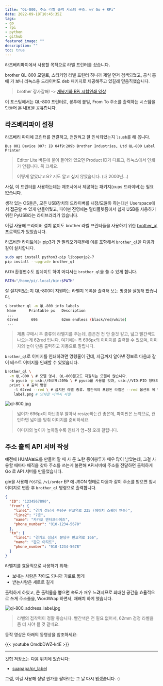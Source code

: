 ```yaml
---
title: "QL-800, 주소 라벨 출력 시스템 구축. w/ Go + RPi"
date: 2022-09-18T10:45:35Z
tags:
- go
- rpi
- python
- github
featured_image: ""
description: ""
toc: true
---
```


라즈베리파이에서 사용할 목적으로 라벨 프린터를 샀습니다.

brother QL-800 모델로, 스티커형 라벨 프린터 하니까 제일 먼저 검색되었고,
공식 홈에 가 보니 리눅스용 드라이버도 deb 패키지로 제공해주고 있길래 믿음직했습니다.

> brother 장사잘해! -> [개봉기와 RPi 시험인쇄 영상](https://youtu.be/wGpcQVV1wBA)

이 포스팅에서는 QL-800 프린터로, 봉투에 붙일, From To 주소를 출력하는 시스템을
만들어 본 내용을 공유합니다.

## 라즈베리파이 설정

라즈베리 파이에 프린터를 연결하고, 전원켜고 잘 인식되었는지 `lsusb`를 해 봅니다.

```
Bus 001 Device 007: ID 04f9:209b Brother Industries, Ltd QL-800 Label Printer
```
> Editor Lite 버튼에 불이 들어와 있으면 Product ID가 다르고,
> 리눅스에서 인쇄가 안됩니다. 꼭 끄세요.
>
> 어떻게 알았냐고요? 저도 알고 싶지 않았습니다. (내 2000년...)

사실, 이 프린터를 사용하는데는 제조사에서 제공하는 패키지(cups 드라이버)는
필요 없습니다.

생각 있는 OS들은, 모든 USB장치의 드라이버를 내장/모듈화 하는대신
Userspace에서 접근할 수 있게 만들어뒀고, 파이썬 진영에는 멀티플렛폼에서 쉽게
USB를 사용하기 위한 PyUSB라는 라이브러리가 있습니다.

이걸 사용해 드라이버 설치 없이도 
brother 라벨 프린터들을 사용하기 위한 [brother_ql](https://github.com/pklaus/brother_ql) 프로젝트가 있었습니다.

라즈비안 라이트에는 pip3가 안 딸려오기때문에 이를 포함해서 `brother_ql`을
다음과 같이 설치합니다.

```bash
sudo apt install python3-pip libopenjp2-7
pip install --upgrade brother_ql
```

`PATH` 환경변수도 업데이트 하여 어디서는 `brother_ql`을 쓸 수 있게 합니다.

```bash
PATH="/home/pi/.local/bin:$PATH"
```

잘 설치되었는지 QL-800이 지원하는 라벨지 목록을 출력해 보는 명령을 실행해 봤습니다.

```bash
$ brother_ql -m QL-800 info labels
 Name      Printable px   Description               
 ...
 62red      696           62mm endless (black/red/white)
 ...
```

> 제품 구매시 두 종류의 라벨지를 주는데, 좁은건 전 안 쓸것 같고,
> 넓고 빨간색도 나오는게 62red 입니다. 여기에는 폭 696px의 이미지를 출력할 수 있으며,
> 이미지의 높이 만큼 출력하고 자동으로 잘립니다.

`brother_ql`로 이미지를 인쇄하려면 명령줄이 긴데, 지금까지 알아낸 정보로 다음과 같이
테스트 이미지를 인쇄할 수 있었습니다.

```bash
brother_ql \
  -m QL-800 \ # 모델 명시. QL-800말고도 지원하는 모델이 많습니다.
  -b pyusb -p usb://04f9:209b \ # pyusb를 사용할 것과, usb://VID:PID 형태의 주소
  print \ # 출력 명령
    -l 62red --red \ # 급지된 라벨 종류. 빨간색이 포함된 라벨은 --red 옵션도 꼭 넣어줘야 함.
    label.png # 인쇄할 이미지 파일 
```

![ql-800.jpg](https://asset.homin.dev/blog/img/ql-800.webp)

> 넓이가 696px이 아닌경우 알아서 resize하는건 좋은데, 파이썬은 느리므로, 왠만하면
> 넓이를 맞춰 이미지를 준비하세요.
>
> 이미지의 높이가 높아질수록 인쇄가 엄~청 오래 걸립니다.


## 주소 출력 API 서버 작성

예전에 HUMA보드를 만들어 팔 때 사 둔 노란 종이봉투가 매우 많이 남았는데,
그걸 사용할 때마다 매직을 찾아 주소를 쓰는게 불편해 API서버에 주소를 전달하면
출력하게 Go 로 API 서버를 만들었습니다.

gin을 사용해 `POST`로 `/v1/order` EP 에 JSON 형태로 다음과 같이 주소를 받으면
임시 이미지로 변환 후 `brother_ql` 명령으로 출력합니다.

```json
{
  "ID": "1234567890",
  "from": {
    "line1": "경기 성남시 분당구 판교역로 235 (에이치 스퀘어 엔동)",
    "line2": "7층",
    "name": "카카오 엔터프라이즈",
    "phone_number": "010-1234-5678"
  },
  "to": {
    "line1": "경기도 성남시 분당구 판교역로 166",
    "name": "판교 아지트",
    "phone_number": "010-1234-5678"
  }
}
```

라벨지를 효율적으로 사용하기 위해:

- 보내는 사람은 작아도 되니까 가로로 짧게
- 받는사람은 세로로 길게

출력하게 하였고, 큰 출력물을 뽑으면 속도가 매우 느려지므로 최대한 공간을 효율적으로
쓰게 주소줄을, WordWrap 하면서, 재배치 하게 했습니다.

![ql-800_address_label.jpg](https://asset.homin.dev/blog/img/ql-800_address_label.webp)

> 라벨의 접착력이 정말 좋습니다. 빨간색은 전 필요 없어서,
> 62mm 검정 라벨을 좀 더 사야 될 것 같네요.

동작 영상은 아래의 동영상을 참조하세요:

{{< youtube OmdbDWZ-k4E >}}

---

깃헙 저장소는 다음 위치에 있습니다:

- [suapapa/pr_label](https://github.com/suapapa/pr_label)

그럼, 이걸 사용해 정말 뭔가를 팔아보는 그 날 다시 뵙겠습니다. :)